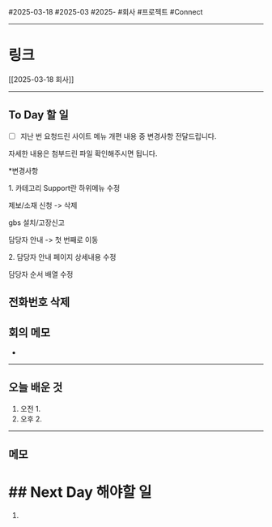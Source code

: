 #2025-03-18 #2025-03 #2025- 
#회사 #프로젝트 #Connect 


------
# 링크 
[[2025-03-18 회사]]

---
## To Day 할 일
- [ ] 지난 번 요청드린 사이트 메뉴 개편 내용 중 변경사항 전달드립니다.

자세한 내용은 첨부드린 파일 확인해주시면 됩니다.

*변경사항

1. 카테고리 Support란 하위메뉴 수정

제보/소재 신청 -> 삭제

gbs 설치/고장신고

담당자 안내 -> 첫 번째로 이동

2. 담당자 안내 페이지 상세내용 수정

담당자 순서 배열 수정

전화번호 삭제
---
## 회의 메모
- 
---
## 오늘 배운 것
1. 오전
    1. 
2. 오후
    2. 
---
## 메모


# ## Next Day 해야할 일
1. 
